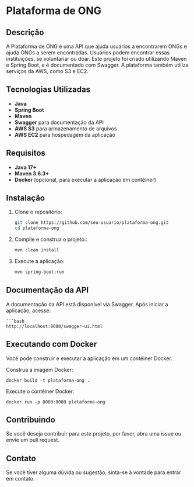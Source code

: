 # Plataforma de ONG

## Descrição

A Plataforma de ONG é uma API que ajuda usuários a encontrarem ONGs e ajuda ONGs a serem encontradas. Usuários podem encontrar essas instituições, se voluntariar ou doar. Este projeto foi criado utilizando Maven e Spring Boot, e é documentado com Swagger. A plataforma também utiliza serviços da AWS, como S3 e EC2.

## Tecnologias Utilizadas

- **Java**
- **Spring Boot**
- **Maven**
- **Swagger** para documentação da API
- **AWS S3** para armazenamento de arquivos
- **AWS EC2** para hospedagem da aplicação

## Requisitos

- **Java 17+**
- **Maven 3.6.3+**
- **Docker** (opcional, para executar a aplicação em contêiner)

## Instalação

1. Clone o repositório:

   ```bash
   git clone https://github.com/seu-usuario/plataforma-ong.git
   cd plataforma-ong

2. Compile e construa o projeto::

   ```bash
   mvn clean install

3. Execute a aplicação:

   ```bash
   mvn spring-boot:run

## Documentação da API

A documentação da API está disponível via Swagger. Após iniciar a aplicação, acesse:

    ```bash
    http://localhost:8080/swagger-ui.html

## Executando com Docker

Você pode construir e executar a aplicação em um contêiner Docker.

Construa a imagem Docker:

    docker build -t plataforma-ong .

Execute o contêiner Docker:

    docker run -p 8080:8080 plataforma-ong

## Contribuindo

Se você deseja contribuir para este projeto, por favor, abra uma issue ou envie um pull request.

## Contato

Se você tiver alguma dúvida ou sugestão, sinta-se à vontade para entrar em contato.